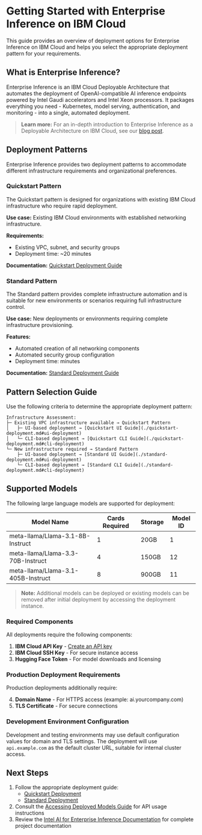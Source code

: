 # Getting Started with Enterprise Inference on IBM Cloud

This guide provides an overview of deployment options for Enterprise Inference on IBM Cloud and helps you select the appropriate deployment pattern for your requirements.

## What is Enterprise Inference?

Enterprise Inference is an IBM Cloud Deployable Architecture that automates the deployment of OpenAI-compatible AI inference endpoints powered by Intel Gaudi accelerators and Intel Xeon processors. It packages everything you need - Kubernetes, model serving, authentication, and monitoring - into a single, automated deployment.

> **Learn more:** For an in-depth introduction to Enterprise Inference as a Deployable Architecture on IBM Cloud, see our [blog post](https://link-to-blog-placeholder).

## Deployment Patterns

Enterprise Inference provides two deployment patterns to accommodate different infrastructure requirements and organizational preferences.

### Quickstart Pattern

The Quickstart pattern is designed for organizations with existing IBM Cloud infrastructure who require rapid deployment.

**Use case:** Existing IBM Cloud environments with established networking infrastructure.

**Requirements:**
- Existing VPC, subnet, and security groups
- Deployment time: ~20 minutes

**Documentation:** [Quickstart Deployment Guide](./quickstart-deployment.md)

### Standard Pattern

The Standard pattern provides complete infrastructure automation and is suitable for new environments or scenarios requiring full infrastructure control.

**Use case:** New deployments or environments requiring complete infrastructure provisioning.

**Features:**
- Automated creation of all networking components
- Automated security group configuration
- Deployment time: <add-deployment-time> minutes

**Documentation:** [Standard Deployment Guide](./standard-deployment.md)

## Pattern Selection Guide

Use the following criteria to determine the appropriate deployment pattern:

```
Infrastructure Assessment:
├─ Existing VPC infrastructure available → Quickstart Pattern
│   ├─ UI-based deployment → [Quickstart UI Guide](./quickstart-deployment.md#ui-deployment)
│   └─ CLI-based deployment → [Quickstart CLI Guide](./quickstart-deployment.md#cli-deployment)
└─ New infrastructure required → Standard Pattern
    ├─ UI-based deployment → [Standard UI Guide](./standard-deployment.md#ui-deployment)
    └─ CLI-based deployment → [Standard CLI Guide](./standard-deployment.md#cli-deployment)
```

## Supported Models

The following large language models are supported for deployment:

| Model Name | Cards Required       | Storage | Model   ID |
|------------|----------------------|---------|----------  |
| meta-llama/Llama-3.1-8B-Instruct  | 1 	  | 20GB  | 1  |
| meta-llama/Llama-3.3-70B-Instruct | 4       | 150GB | 12 |
| meta-llama/Llama-3.1-405B-Instruct| 8       | 900GB | 11 |

> **Note:** Additional models can be deployed or existing models can be removed after initial deployment by accessing the deployment instance.

### Required Components

All deployments require the following components:

1. **IBM Cloud API Key** - [Create an API key](https://cloud.ibm.com/iam/apikeys)
2. **IBM Cloud SSH Key** - For secure instance access
3. **Hugging Face Token** - For model downloads and licensing

### Production Deployment Requirements

Production deployments additionally require:

4. **Domain Name** - For HTTPS access (example: ai.yourcompany.com)
5. **TLS Certificate** - For secure connections

### Development Environment Configuration

Development and testing environments may use default configuration values for domain and TLS settings. The deployment will use `api.example.com` as the default cluster URL, suitable for internal cluster access.

## Next Steps

1. Follow the appropriate deployment guide:
   - [Quickstart Deployment](./quickstart-deployment.md)
   - [Standard Deployment](./standard-deployment.md)
2. Consult the [Accessing Deployed Models Guide](https://github.com/opea-project/Enterprise-Inference/blob/main/docs/accessing-deployed-models.md) for API usage instructions
3. Review the [Intel AI for Enterprise Inference Documentation](https://github.com/opea-project/Enterprise-Inference/tree/main/docs) for complete project documentation
